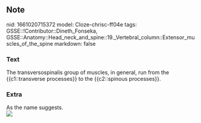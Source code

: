 ## Note
nid: 1661020715372
model: Cloze-chrisc-ff04e
tags: GSSE::!Contributor::Dineth_Fonseka, GSSE::Anatomy::Head_neck_and_spine::19._Vertebral_column::Extensor_muscles_of_the_spine
markdown: false

### Text
<div>
  The transversospinalis group of muscles, in general, run from the
  {{c1::transverse processes}} to the {{c2::spinous processes}}.
</div>

### Extra
<div>
  As the name suggests.
</div>
<div><img src="b0530399e1e1ff4b32e7dd28936e21c3.gif"></div>
